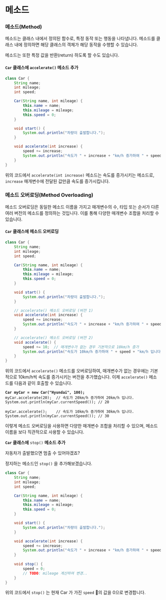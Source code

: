 # 메소드

### 메소드(Method)

메소드는 클래스 내에서 정의된 함수로, 특정 동작 또는 행동을 나타냅니다. 메소드를 클래스 내에 정의하면 해당 클래스의 객체가 해당 동작을 수행할 수 있습니다.

메소드는 또한 특정 값을 반환(return) 하도록 할 수도 있습니다.



#### **`Car` 클래스에 `accelerate()` 메소드 추가**

```java
class Car {
    String name;
    int mileage;
    int speed;

    Car(String name, int mileage) {
        this.name = name;
        this.mileage = mileage;
        this.speed = 0;
    }

    void start() {
        System.out.println("차량이 출발합니다.");
    }

    void accelerate(int increase) {
        speed += increase;
        System.out.println("속도가 " + increase + "km/h 증가하여 " + speed + "km/h 입니다.");
    }
}
```

위의 코드에서 `accelerate(int increase)` 메소드는 속도를 증가시키는 메소드로, `increase` 매개변수에 전달된 값만큼 속도를 증가시킵니다.





### 메소드 오버로딩(Method Overloading)

메소드 오버로딩은 동일한 메소드 이름을 가지고 매개변수의 수, 타입 또는 순서가 다른 여러 버전의 메소드를 정의하는 것입니다. 이를 통해 다양한 매개변수 조합을 처리할 수 있습니다.

#### **`Car` 클래스에 메소드 오버로딩**

```java
class Car {
    String name;
    int mileage;
    int speed;

    Car(String name, int mileage) {
        this.name = name;
        this.mileage = mileage;
        this.speed = 0;
    }

    void start() {
        System.out.println("차량이 출발합니다.");
    }

    // accelerate() 메소드 오버로딩 (버전 1)
    void accelerate(int increase) {
        speed += increase;
        System.out.println("속도가 " + increase + "km/h 증가하여 " + speed + "km/h 입니다.");
    }

    // accelerate() 메소드 오버로딩 (버전 2)
    void accelerate() {
        speed += 10;  // 매개변수가 없는 경우 기본적으로 10km/h 증가
        System.out.println("속도가 10km/h 증가하여 " + speed + "km/h 입니다.");
    }
}
```

위의 코드에서 `accelerate()` 메소드를 오버로딩하여, 매개변수가 없는 경우에는 기본적으로 10km/h씩 속도를 증가시키는 버전을 추가했습니다. 이제 `accelerate()` 메소드를 다음과 같이 호출할 수 있습니다.

<pre class="language-java"><code class="lang-java"><strong>Car myCar = new Car("Hyundai", 100);
</strong>myCar.accelerate(20);  // 속도가 20km/h 증가하여 20km/h 입니다.
System.out.println(myCar.currentSpeed()); // 20

myCar.accelerate();    // 속도가 10km/h 증가하여 30km/h 입니다.
System.out.println(myCar.currentSpeed()); // 30
</code></pre>

이렇게 메소드 오버로딩을 사용하면 다양한 매개변수 조합을 처리할 수 있으며, 메소드 이름을 보다 직관적으로 사용할 수 있습니다.





**`Car` 클래스에** `stop()` **메소드 추가**

자동차가 출발했으면 멈출 수 있어야겠죠?

정지하는 메소드인 `stop()` 을 추가해보겠습니다.

```java
class Car {
    String name;
    int mileage;
    int speed;

    Car(String name, int mileage) {
        this.name = name;
        this.mileage = mileage;
        this.speed = 0;
    }

    void start() {
        System.out.println("차량이 출발합니다.");
    }

    void accelerate(int increase) {
        speed += increase;
        System.out.println("속도가 " + increase + "km/h 증가하여 " + speed + "km/h 입니다.");
    }
    
    void stop() {
        speed = 0;
        // TODO: mileage 계산하여 변경..
    }
}
```

위의 코드에서 `stop()` 는 현재 Car 가 가진 `speed` 의 값을 0으로 변경합니다.



